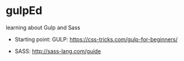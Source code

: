 # gulpEd
learning about Gulp and Sass

* Starting point: GULP: https://css-tricks.com/gulp-for-beginners/

* SASS: http://sass-lang.com/guide
